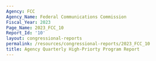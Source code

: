 ```yaml
---
Agency: FCC
Agency_Name: Federal Communications Commission
Fiscal_Year: 2023
Page_Name: 2023_FCC_10
Report_Id: '10'
layout: congressional-reports
permalink: /resources/congressional-reports/2023_FCC_10
title: Agency Quarterly High-Priorty Program Report
---
```

